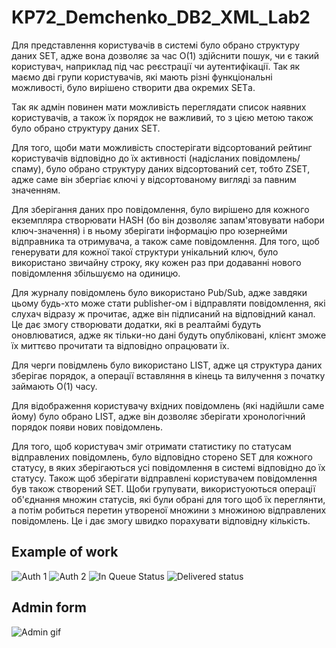 # KP72_Demchenko_DB2_XML_Lab2

Для представлення користувачів в системі було обрано структуру даних SET, адже вона дозволяє за час О(1) здійснити пошук, чи є такий користувач, наприклад під час реєстрації чи аутентифікації. Так як маємо дві групи користувачів, які мають різні функціональні можливості, було вирішено створити два окремих SETа.

Так як адмін повинен мати можливість переглядати список наявних користувачів, а також їх порядок не важливий, то з цією метою також було обрано структуру даних SET.

Для того, щоби мати можливість спостерігати відсортований рейтинг користувачів відповідно до їх активності (надісланих повідомлень/спаму), було обрано структуру даних відсортований сет, тобто ZSET, адже саме він збергіає ключі у відсортованому вигляді за павним значенням.

Для зберігання даних про повідомлення, було вирішено для кожного екземпляра створювати HASH (бо він дозволяє запам'ятовувати набори ключ-значення) і в ньому зберігати інформацію про юзернейми відправника та отримувача, а також саме повідомлення. Для того, щоб генерувати для кожної такої структури унікальний ключ, було використано звичайну строку, яку кожен раз при додаванні нового повідомлення збільшуємо на одиницю.

Для журналу повідомлень було використано Pub/Sub, адже завдяки цьому будь-хто може стати publisher-ом і відправляти повідомлення, які слухач відразу ж прочитає, адже він підписаний на відповідний канал. Це дає змогу створювати додатки, які в реалтаймі будуть оновлюватися, адже як тільки-но дані будуть опубліковані, клієнт зможе їх миттєво прочитати та відповідно опрацювати їх.

Для черги повідмлень було використано LIST, адже ця структура даних зберігає порядок, а операції вставляння в кінець та вилучення з початку займають О(1) часу.

Для відображення користувачу вхідних повідомлень (які надійшли саме йому) було обрано LIST, адже він дозволяє зберігати хронологічний порядок появи нових повідомлень.

Для того, щоб користувач зміг отримати статистику по статусам відправлених повідомлень, було відповідно сторено SET для кожного статусу, в яких зберігаються усі повідомлення в системі відповідно до їх статусу. Також щоб зберігати відправлені користувачем повідомлення був також створений SET. Щоби групувати, використуоються операції об'єднання множин статусів, які були обрані для того щоб їх переглянти, а потім робиться перетин утвореної множини з множиною відправлених повідомлень. Це і дає змогу швидко порахувати відповідну кількість.

## Example of work
![Auth 1](../images/auth.jpg)
![Auth 2](../images/auth2.jpg)
![In Queue Status](../images/in_queue_status.jpg)
![Delivered status](../images/delivered_status.jpg)

## Admin form 
![Admin gif](../images/admin.gif)